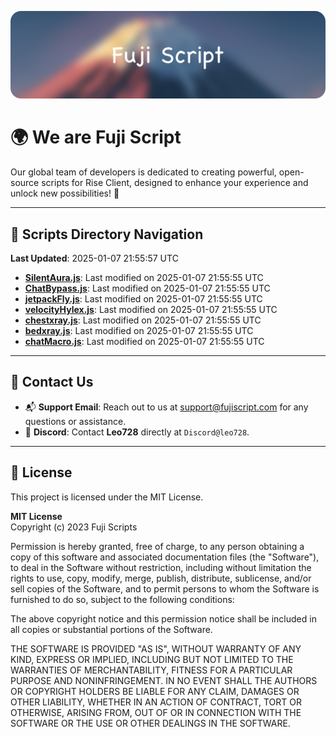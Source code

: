 ![Banner](.github/b.webp)

# 🌍 **We are Fuji Script**

Our global team of developers is dedicated to creating powerful, open-source scripts for Rise Client, designed to enhance your experience and unlock new possibilities! 🌟

---
<!-- SCRIPTS_NAVIGATION_START -->
## 📂 **Scripts Directory Navigation**

**Last Updated**: 2025-01-07 21:55:57 UTC

- **[SilentAura.js](scripts/SilentAura.js)**: Last modified on 2025-01-07 21:55:55 UTC
- **[ChatBypass.js](scripts/ChatBypass.js)**: Last modified on 2025-01-07 21:55:55 UTC
- **[jetpackFly.js](scripts/jetpackFly.js)**: Last modified on 2025-01-07 21:55:55 UTC
- **[velocityHylex.js](scripts/velocityHylex.js)**: Last modified on 2025-01-07 21:55:55 UTC
- **[chestxray.js](scripts/chestxray.js)**: Last modified on 2025-01-07 21:55:55 UTC
- **[bedxray.js](scripts/bedxray.js)**: Last modified on 2025-01-07 21:55:55 UTC
- **[chatMacro.js](scripts/chatMacro.js)**: Last modified on 2025-01-07 21:55:55 UTC

<!-- SCRIPTS_NAVIGATION_END -->

---

## 💬 **Contact Us**  
- 📬 **Support Email**: Reach out to us at [support@fujiscript.com](mailto:support@fujiscript.com) for any questions or assistance.  
- 💬 **Discord**: Contact **Leo728** directly at `Discord@leo728`.

---

## 📜 **License**

This project is licensed under the MIT License.  

**MIT License**  
Copyright (c) 2023 Fuji Scripts  

Permission is hereby granted, free of charge, to any person obtaining a copy of this software and associated documentation files (the "Software"), to deal in the Software without restriction, including without limitation the rights to use, copy, modify, merge, publish, distribute, sublicense, and/or sell copies of the Software, and to permit persons to whom the Software is furnished to do so, subject to the following conditions:  

The above copyright notice and this permission notice shall be included in all copies or substantial portions of the Software.  

THE SOFTWARE IS PROVIDED "AS IS", WITHOUT WARRANTY OF ANY KIND, EXPRESS OR IMPLIED, INCLUDING BUT NOT LIMITED TO THE WARRANTIES OF MERCHANTABILITY, FITNESS FOR A PARTICULAR PURPOSE AND NONINFRINGEMENT. IN NO EVENT SHALL THE AUTHORS OR COPYRIGHT HOLDERS BE LIABLE FOR ANY CLAIM, DAMAGES OR OTHER LIABILITY, WHETHER IN AN ACTION OF CONTRACT, TORT OR OTHERWISE, ARISING FROM, OUT OF OR IN CONNECTION WITH THE SOFTWARE OR THE USE OR OTHER DEALINGS IN THE SOFTWARE.  
